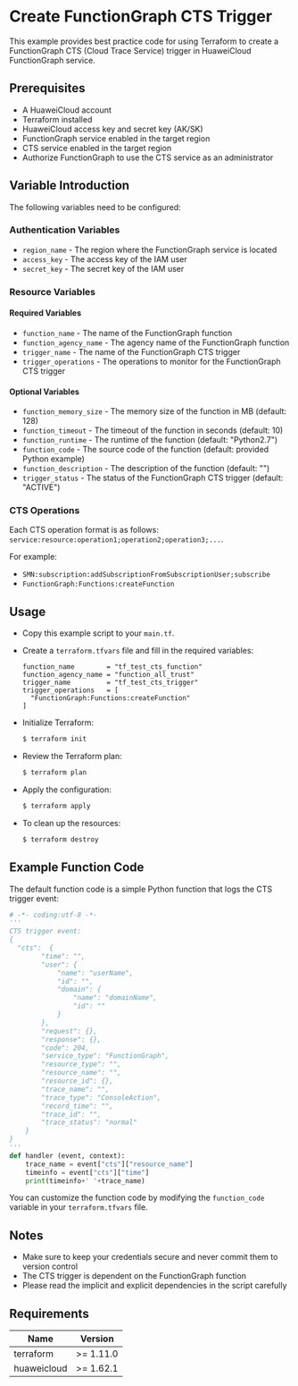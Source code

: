 # Create FunctionGraph CTS Trigger

This example provides best practice code for using Terraform to create a FunctionGraph CTS (Cloud Trace Service) trigger
in HuaweiCloud FunctionGraph service.

## Prerequisites

* A HuaweiCloud account
* Terraform installed
* HuaweiCloud access key and secret key (AK/SK)
* FunctionGraph service enabled in the target region
* CTS service enabled in the target region
* Authorize FunctionGraph to use the CTS service as an administrator

## Variable Introduction

The following variables need to be configured:

### Authentication Variables

* `region_name` - The region where the FunctionGraph service is located
* `access_key` - The access key of the IAM user
* `secret_key` - The secret key of the IAM user

### Resource Variables

#### Required Variables

* `function_name` - The name of the FunctionGraph function
* `function_agency_name` - The agency name of the FunctionGraph function
* `trigger_name` - The name of the FunctionGraph CTS trigger
* `trigger_operations` - The operations to monitor for the FunctionGraph CTS trigger

#### Optional Variables

* `function_memory_size` - The memory size of the function in MB (default: 128)
* `function_timeout` - The timeout of the function in seconds (default: 10)
* `function_runtime` - The runtime of the function (default: "Python2.7")
* `function_code` - The source code of the function (default: provided Python example)
* `function_description` - The description of the function (default: "")
* `trigger_status` - The status of the FunctionGraph CTS trigger (default: "ACTIVE")

### CTS Operations

Each CTS operation format is as follows:
  `service:resource:operation1;operation2;operation3;...`.

For example:

* `SMN:subscription:addSubscriptionFromSubscriptionUser;subscribe`
* `FunctionGraph:Functions:createFunction`

## Usage

* Copy this example script to your `main.tf`.

* Create a `terraform.tfvars` file and fill in the required variables:

  ```hcl
  function_name        = "tf_test_cts_function"
  function_agency_name = "function_all_trust"
  trigger_name         = "tf_test_cts_trigger"
  trigger_operations   = [
    "FunctionGraph:Functions:createFunction"
  ]
  ```

* Initialize Terraform:

  ```bash
  $ terraform init
  ```

* Review the Terraform plan:

  ```bash
  $ terraform plan
  ```

* Apply the configuration:

  ```bash
  $ terraform apply
  ```

* To clean up the resources:

  ```bash
  $ terraform destroy
  ```

## Example Function Code

The default function code is a simple Python function that logs the CTS trigger event:

```python
# -*- coding:utf-8 -*-
'''
CTS trigger event:
{
  "cts":  {
        "time": "",
        "user": {
            "name": "userName",
            "id": "",
            "domain": {
                "name": "domainName",
                "id": ""
            }
        },
        "request": {},
        "response": {},
        "code": 204,
        "service_type": "FunctionGraph",
        "resource_type": "",
        "resource_name": "",
        "resource_id": {},
        "trace_name": "",
        "trace_type": "ConsoleAction",
        "record_time": "",
        "trace_id": "",
        "trace_status": "normal"
    }
}
'''
def handler (event, context):
    trace_name = event["cts"]["resource_name"]
    timeinfo = event["cts"]["time"]
    print(timeinfo+' '+trace_name)
```

You can customize the function code by modifying the `function_code` variable in your `terraform.tfvars` file.

## Notes

* Make sure to keep your credentials secure and never commit them to version control
* The CTS trigger is dependent on the FunctionGraph function
* Please read the implicit and explicit dependencies in the script carefully

## Requirements

| Name | Version |
| ---- | ---- |
| terraform | >= 1.11.0 |
| huaweicloud | >= 1.62.1 |
